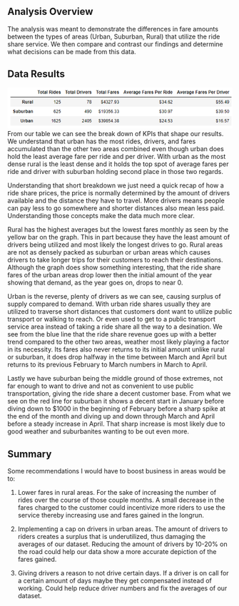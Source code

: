 ## Analysis Overview
The analysis was meant to demonstrate the differences in fare amounts between the types of areas (Urban, Suburban, Rural) that utilize the ride share service. We then compare and contrast our findings and determine what decisions can be made from this data.

## Data Results
![Summary_Dataframe.PNG](https://github.com/Cyber-Wolfe/Ride_Share_Analysis/blob/main/analysis/Summary_Dataframe.PNG)  From our table we can see the break down of KPIs that shape our results.  We understand that urban has the most rides, drivers, and fares accumulated than the other two areas combined even though urban does hold the least average fare per ride and per driver.  With urban as the most dense rural is the least dense and it holds the top spot of average fares per ride and driver with suburban holding second place in those two regards.

Understanding that short breakdown we just need a quick recap of how a ride share prices, the price is normally determined by the amount of drivers available and the distance they have to travel.  More drivers means people can pay less to go somewhere and shorter distances also mean less paid. Understanding those concepts make the data much more clear.  

Rural has the highest averages but the lowest fares monthly as seen by the yellow bar on the graph.  This in part because they have the least amount of drivers being utilized and most likely the longest drives to go. Rural areas are not as densely packed as suburban or urban areas which causes drivers to take longer trips for their customers to reach their destinations.  Although the graph does show something interesting, that the ride share fares of the urban areas drop lower then the initial amount of the year showing that demand, as the year goes on, drops to near 0.

Urban is the reverse, plenty of drivers as we can see, causing surplus of supply compared to demand. With urban ride shares usually they are utilized to traverse short distances that customers dont want to utilize public transport or walking to reach. Or even used to get to a public transport service area instead of taking a ride share all the way to a desination. We see from the blue line that the ride share revenue goes up with a better trend compared to the other two areas, weather most likely playing a factor in its necessity. Its fares also never returns to its initial amount unlike rural or suburban, it does drop halfway in the time between March and April but returns to its previous February to March numbers in March to April.
 
Lastly we have suburban being the middle ground of those extremes, not far enough to want to drive and not as convenient to use public transportation, giving the ride share a decent customer base. From what we see on the red line for suburban it shows a decent start in January before diving down to $1000 in the beginning of February before a sharp spike at the end of the month and diving up and down through March and April before a steady increase in April. That sharp increase is most likely due to good weather and suburbanites wanting to be out even more.

## Summary

Some recommendations I would have to boost business in areas would be to:
1. Lower fares in rural areas.
For the sake of increasing the number of rides over the course of those couple months. A small decrease in the fares charged to the customer could incentivize more riders to use the service thereby increasing use and fares gained in the longrun.

2. Implementing a cap on drivers in urban areas.
The amount of drivers to riders creates a surplus that is underutilized, thus damaging the averages of our dataset. Reducing the amount of drivers by 10-20% on the road could help our data show a more accurate depiction of the fares gained.

3. Giving drivers a reason to not drive certain days.
If a driver is on call for a certain amount of days maybe they get compensated instead of working. Could help reduce driver numbers and fix the averages of our dataset.

